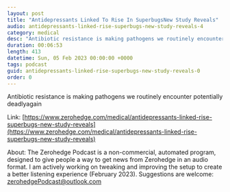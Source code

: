```yaml
---
layout: post
title: "Antidepressants Linked To Rise In SuperbugsNew Study Reveals"
audio: antidepressants-linked-rise-superbugs-new-study-reveals-4
category: medical
desc: "Antibiotic resistance is making pathogens we routinely encounter potentially deadlyagain"
duration: 00:06:53
length: 413
datetime: Sun, 05 Feb 2023 00:00:00 +0000
tags: podcast
guid: antidepressants-linked-rise-superbugs-new-study-reveals-0
order: 0
---
```

Antibiotic resistance is making pathogens we routinely encounter potentially deadlyagain

Link: [https://www.zerohedge.com/medical/antidepressants-linked-rise-superbugs-new-study-reveals](https://www.zerohedge.com/medical/antidepressants-linked-rise-superbugs-new-study-reveals)

About: The Zerohedge Podcast is a non-commercial, automated program, designed to give people a way to get news from Zerohedge in an audio format.  I am actively working on tweaking and improving the setup to create a better listening experience (February 2023).  Suggestions are welcome: [zerohedgePodcast@outlook.com](mailto:zerohedgePodcast@outlook.com)